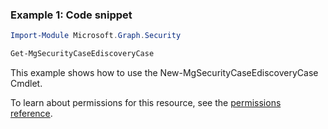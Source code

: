 ### Example 1: Code snippet

```powershellImport-Module Microsoft.Graph.Security

Get-MgSecurityCaseEdiscoveryCase
```
This example shows how to use the New-MgSecurityCaseEdiscoveryCase Cmdlet.
To learn about permissions for this resource, see the [permissions reference](/graph/permissions-reference).

